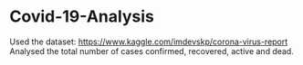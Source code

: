 # Covid-19-Analysis
Used the dataset: https://www.kaggle.com/imdevskp/corona-virus-report
Analysed the total number of cases confirmed, recovered, active and dead.
